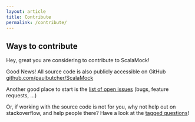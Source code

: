 ```yaml
---
layout: article
title: Contribute
permalink: /contribute/
---
```


## Ways to contribute

Hey, great you are considering to contribute to ScalaMock!

Good News!
All source code is also publicly accessible on GitHub [github.com/paulbutcher/ScalaMock](https://github.com/paulbutcher/ScalaMock)


Another good place to start is the [list of open issues](https://github.com/paulbutcher/ScalaMock/issues?q=is%3Aissue+is%3Aopen+label%3Ahelp%20wanted) (bugs, feature requests, ...)

Or, if working with the source code is not for you, why not help out on stackoverflow, and help people there? Have a look at the [tagged questions](https://stackoverflow.com/questions/tagged/scalamock)!
